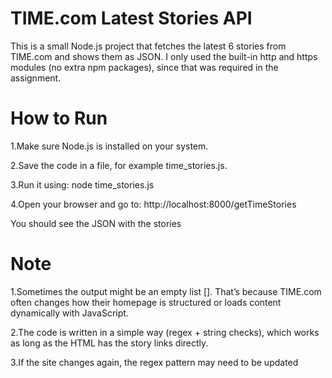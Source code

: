 # TIME.com Latest Stories API

This is a small Node.js project that fetches the latest 6 stories from TIME.com
 and shows them as JSON.
I only used the built-in http and https modules (no extra npm packages), since that was required in the assignment.

# How to Run

1.Make sure Node.js is installed on your system.

2.Save the code in a file, for example time_stories.js.

3.Run it using:
node time_stories.js

4.Open your browser and go to:
http://localhost:8000/getTimeStories

You should see the JSON with the stories

# Note
1.Sometimes the output might be an empty list []. That’s because TIME.com often changes how their homepage is structured or loads content dynamically with JavaScript.

2.The code is written in a simple way (regex + string checks), which works as long as the HTML has the story links directly.

3.If the site changes again, the regex pattern may need to be updated
